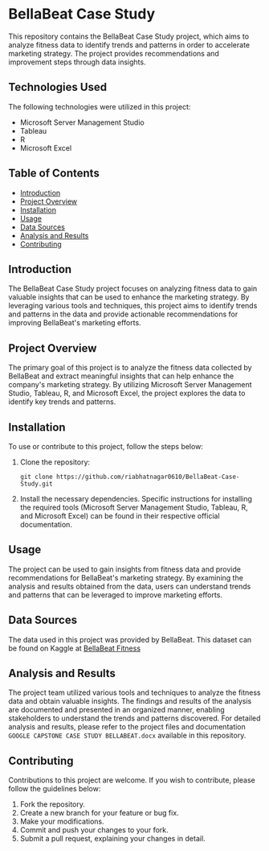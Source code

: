 # BellaBeat Case Study

This repository contains the BellaBeat Case Study project, which aims to analyze fitness data to identify trends and patterns in order to accelerate marketing strategy. The project provides recommendations and improvement steps through data insights. 

## Technologies Used

The following technologies were utilized in this project:

- Microsoft Server Management Studio
- Tableau
- R
- Microsoft Excel

## Table of Contents

- [Introduction](#introduction)
- [Project Overview](#project-overview)
- [Installation](#installation)
- [Usage](#usage)
- [Data Sources](#data-sources)
- [Analysis and Results](#analysis-and-results)
- [Contributing](#contributing)

## Introduction

The BellaBeat Case Study project focuses on analyzing fitness data to gain valuable insights that can be used to enhance the marketing strategy. By leveraging various tools and techniques, this project aims to identify trends and patterns in the data and provide actionable recommendations for improving BellaBeat's marketing efforts.

## Project Overview

The primary goal of this project is to analyze the fitness data collected by BellaBeat and extract meaningful insights that can help enhance the company's marketing strategy. By utilizing Microsoft Server Management Studio, Tableau, R, and Microsoft Excel, the project explores the data to identify key trends and patterns.

## Installation

To use or contribute to this project, follow the steps below:

1. Clone the repository:

   ```
   git clone https://github.com/riabhatnagar0610/BellaBeat-Case-Study.git
   ```

2. Install the necessary dependencies. Specific instructions for installing the required tools (Microsoft Server Management Studio, Tableau, R, and Microsoft Excel) can be found in their respective official documentation.

## Usage

The project can be used to gain insights from fitness data and provide recommendations for BellaBeat's marketing strategy. By examining the analysis and results obtained from the data, users can understand trends and patterns that can be leveraged to improve marketing efforts.

## Data Sources

The data used in this project was provided by BellaBeat. This dataset can be found on Kaggle at [BellaBeat Fitness](https://www.kaggle.com/datasets/arashnic/fitbit) 

## Analysis and Results

The project team utilized various tools and techniques to analyze the fitness data and obtain valuable insights. The findings and results of the analysis are documented and presented in an organized manner, enabling stakeholders to understand the trends and patterns discovered. For detailed analysis and results, please refer to the project files and documentation `GOOGLE CAPSTONE CASE STUDY BELLABEAT.docx` available in this repository.

## Contributing

Contributions to this project are welcome. If you wish to contribute, please follow the guidelines below:

1. Fork the repository.
2. Create a new branch for your feature or bug fix.
3. Make your modifications.
4. Commit and push your changes to your fork.
5. Submit a pull request, explaining your changes in detail.
